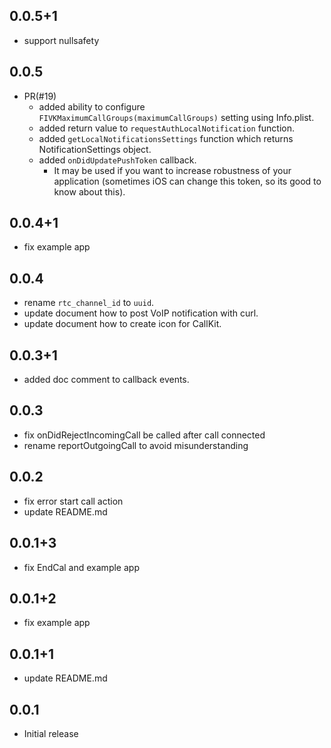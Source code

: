 ## 0.0.5+1

* support nullsafety

## 0.0.5

* PR(#19)
  * added ability to configure `FIVKMaximumCallGroups(maximumCallGroups)` setting using Info.plist.
  * added return value to `requestAuthLocalNotification` function.
  * added `getLocalNotificationsSettings` function which returns NotificationSettings object.
  * added `onDidUpdatePushToken` callback.
    * It may be used if you want to increase robustness of your application (sometimes iOS can change this token, so its good to know about this).

## 0.0.4+1

* fix example app

## 0.0.4

* rename `rtc_channel_id` to `uuid`.
* update document how to post VoIP notification with curl.
* update document how to create icon for CallKit.

## 0.0.3+1

* added doc comment to callback events.

## 0.0.3

* fix onDidRejectIncomingCall be called after call connected
* rename reportOutgoingCall to avoid misunderstanding

## 0.0.2

* fix error start call action
* update README.md

## 0.0.1+3

* fix EndCal and example app

## 0.0.1+2

* fix example app

## 0.0.1+1

* update README.md

## 0.0.1

* Initial release
